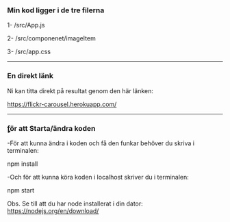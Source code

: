 

###  Min kod ligger i de tre filerna 

1- /src/App.js

2- /src/componenet/imageItem

3- /src/app.css

---------------------------
###  En direkt länk

Ni kan titta direkt på resultat genom den här länken:

https://flickr-carousel.herokuapp.com/

---------------------------

###  ٍٍför att Starta/ändra koden

-För att kunna ändra i koden och få den funkar behöver du skriva i terminalen:

npm install


-Och för att kunna köra koden i localhost skriver du i terminalen: 

npm start 

Obs. Se till att du har node installerat i din dator: 
https://nodejs.org/en/download/